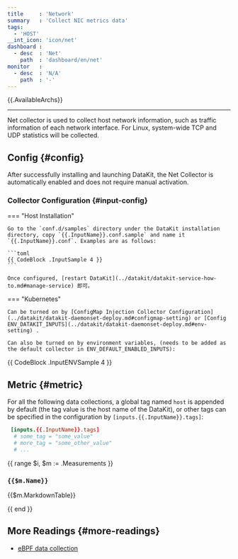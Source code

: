 ```yaml
---
title     : 'Network'
summary   : 'Collect NIC metrics data'
tags:
  - 'HOST'
__int_icon: 'icon/net'
dashboard :
  - desc  : 'Net'
    path  : 'dashboard/en/net'
monitor   :
  - desc  : 'N/A'
    path  : '-'
---
```


{{.AvailableArchs}}

---

Net collector is used to collect host network information, such as traffic information of each network interface. For Linux, system-wide TCP and UDP statistics will be collected.

## Config {#config}

After successfully installing and launching DataKit, the Net Collector is automatically enabled and does not require manual activation.

### Collector Configuration {#input-config}

<!-- markdownlint-disable MD046 -->

=== "Host Installation"

    Go to the `conf.d/samples` directory under the DataKit installation directory, copy `{{.InputName}}.conf.sample` and name it `{{.InputName}}.conf`. Examples are as follows:
    
    ```toml
    {{ CodeBlock .InputSample 4 }}
    ```
    
    Once configured, [restart DataKit](../datakit/datakit-service-how-to.md#manage-service) 即可。

=== "Kubernetes"

    Can be turned on by [ConfigMap Injection Collector Configuration](../datakit/datakit-daemonset-deploy.md#configmap-setting) or [Config ENV_DATAKIT_INPUTS](../datakit/datakit-daemonset-deploy.md#env-setting) .

    Can also be turned on by environment variables, (needs to be added as the default collector in ENV_DEFAULT_ENABLED_INPUTS):
    
{{ CodeBlock .InputENVSample 4 }}

<!-- markdownlint-enable -->

## Metric {#metric}

For all the following data collections, a global tag named `host` is appended by default (the tag value is the host name of the DataKit), or other tags can be specified in the configuration by `[inputs.{{.InputName}}.tags]`:

``` toml
 [inputs.{{.InputName}}.tags]
  # some_tag = "some_value"
  # more_tag = "some_other_value"
  # ...
```

{{ range $i, $m := .Measurements }}

### `{{$m.Name}}`

{{$m.MarkdownTable}}

{{ end }}

## More Readings {#more-readings}

- [eBPF data collection](ebpf.md)
